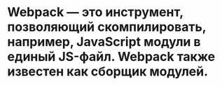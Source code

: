 # Webpack — это инструмент, позволяющий скомпилировать, например, JavaScript модули в единый JS-файл. Webpack также известен как сборщик модулей.
